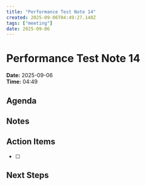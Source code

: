 ```yaml
---
title: "Performance Test Note 14"
created: 2025-09-06T04:49:27.148Z
tags: ["meeting"]
date: 2025-09-06
---
```


# Performance Test Note 14

**Date:** 2025-09-06  
**Time:** 04:49  

## Agenda


## Notes


## Action Items
- [ ] 

## Next Steps
